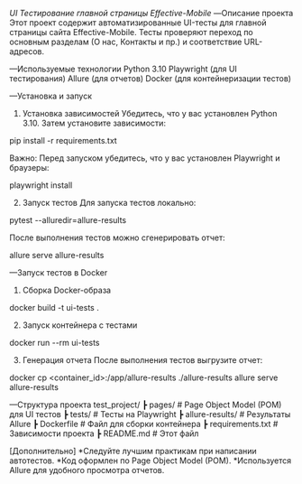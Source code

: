 *UI Тестирование главной страницы Effective-Mobile*
—Описание проекта
Этот проект содержит автоматизированные UI-тесты для главной страницы сайта Effective-Mobile.
Тесты проверяют переход по основным разделам (О нас, Контакты и пр.) и соответствие URL-адресов.

—Используемые технологии
Python 3.10
Playwright (для UI тестирования)
Allure (для отчетов)
Docker (для контейнеризации тестов)

—Установка и запуск
1. Установка зависимостей
Убедитесь, что у вас установлен Python 3.10.
Затем установите зависимости:

pip install -r requirements.txt

Важно: Перед запуском убедитесь, что у вас установлен Playwright и браузеры:

playwright install

2. Запуск тестов
Для запуска тестов локально:

pytest --alluredir=allure-results

После выполнения тестов можно сгенерировать отчет:

allure serve allure-results

—Запуск тестов в Docker
1. Сборка Docker-образа

docker build -t ui-tests .

2. Запуск контейнера с тестами

docker run --rm ui-tests

3. Генерация отчета
После выполнения тестов выгрузите отчет:

docker cp <container_id>:/app/allure-results ./allure-results
allure serve allure-results

—Структура проекта
test_project/
┣ pages/             # Page Object Model (POM) для UI тестов
┣ tests/             # Тесты на Playwright
┣ allure-results/    # Результаты Allure
┣ Dockerfile         # Файл для сборки контейнера
┣ requirements.txt   # Зависимости проекта
┣ README.md          # Этот файл

[Дополнительно]
*Следуйте лучшим практикам при написании автотестов.
*Код оформлен по Page Object Model (POM).
*Используется Allure для удобного просмотра отчетов.

